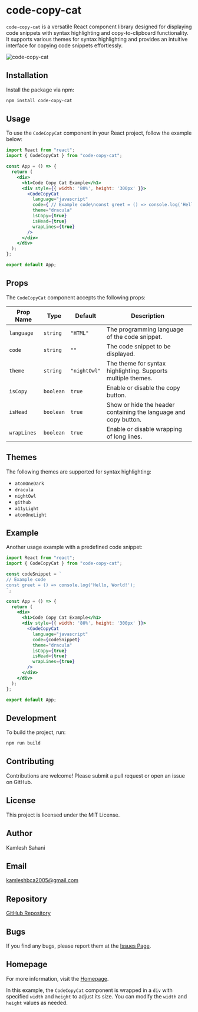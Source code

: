 
# code-copy-cat

`code-copy-cat` is a versatile React component library designed for displaying code snippets with syntax highlighting and copy-to-clipboard functionality. It supports various themes for syntax highlighting and provides an intuitive interface for copying code snippets effortlessly.

![code-copy-cat](https://github.com/user-attachments/assets/b9011cd7-aad7-48eb-aa0b-28e59f74d960)

## Installation

Install the package via npm:

```bash
npm install code-copy-cat
```

## Usage

To use the `CodeCopyCat` component in your React project, follow the example below:

```jsx
import React from "react";
import { CodeCopyCat } from "code-copy-cat";

const App = () => {
  return (
    <div>
      <h1>Code Copy Cat Example</h1>
      <div style={{ width: '80%', height: '300px' }}>
        <CodeCopyCat
          language="javascript"
          code={`// Example code\nconst greet = () => console.log('Hello, World!');`}
          theme="dracula"
          isCopy={true}
          isHead={true}
          wrapLines={true}
        />
      </div>
    </div>
  );
};

export default App;
```

## Props

The `CodeCopyCat` component accepts the following props:

| Prop Name  | Type      | Default      | Description                                                  |
|------------|-----------|--------------|--------------------------------------------------------------|
| `language` | `string`  | `"HTML"`     | The programming language of the code snippet.                |
| `code`     | ``string``| `""`         | The code snippet to be displayed.                            |
| `theme`    | `string`  | `"nightOwl"` | The theme for syntax highlighting. Supports multiple themes. |
| `isCopy`   | `boolean` | `true`       | Enable or disable the copy button.                           |
| `isHead`   | `boolean` | `true`       | Show or hide the header containing the language and copy button. |
| `wrapLines`| `boolean` | `true`       | Enable or disable wrapping of long lines.                    |

## Themes

The following themes are supported for syntax highlighting:

- `atomOneDark`
- `dracula`
- `nightOwl`
- `github`
- `a11yLight`
- `atomOneLight`

## Example

Another usage example with a predefined code snippet:

```jsx
import React from "react";
import { CodeCopyCat } from "code-copy-cat";

const codeSnippet = `
// Example code
const greet = () => console.log('Hello, World!');
`;

const App = () => {
  return (
    <div>
      <h1>Code Copy Cat Example</h1>
      <div style={{ width: '80%', height: '300px' }}>
        <CodeCopyCat
          language="javascript"
          code={codeSnippet}
          theme="dracula"
          isCopy={true}
          isHead={true}
          wrapLines={true}
        />
      </div>
    </div>
  );
};

export default App;
```

## Development

To build the project, run:

```bash
npm run build
```

## Contributing

Contributions are welcome! Please submit a pull request or open an issue on GitHub.

## License

This project is licensed under the MIT License.

## Author

Kamlesh Sahani

## Email

kamleshbca2005@gmail.com

## Repository

[GitHub Repository](https://github.com/kamlesh-Sahani/code-copy-cat)

## Bugs

If you find any bugs, please report them at the [Issues Page](https://github.com/kamlesh-Sahani/code-copy-cat/issues).

## Homepage

For more information, visit the [Homepage](https://github.com/kamlesh-Sahani/code-copy-cat#readme).

In this example, the `CodeCopyCat` component is wrapped in a `div` with specified `width` and `height` to adjust its size. You can modify the `width` and `height` values as needed.
